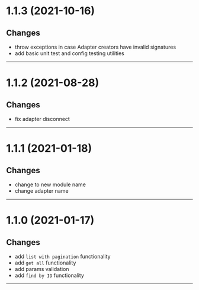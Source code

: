 <a name="1.1.3"></a>

# 1.1.3 (2021-10-16)

## Changes

- throw exceptions in case Adapter creators have invalid signatures
- add basic unit test and config testing utilities

---

<a name="1.1.2"></a>

# 1.1.2 (2021-08-28)

## Changes

- fix adapter disconnect

---

<a name="1.1.1"></a>

# 1.1.1 (2021-01-18)

## Changes

- change to new module name
- change adapter name

---

<a name="1.1.0"></a>

# 1.1.0 (2021-01-17)

## Changes

- add `list with pagination` functionality
- add `get all` functionality
- add params validation
- add `find by ID` functionality

---
